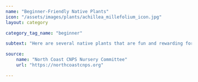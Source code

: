 ```yaml
---
name: "Beginner-Friendly Native Plants"
icon: "/assets/images/plants/achillea_millefolium_icon.jpg" 
layout: category

category_tag_name: "beginner"

subtext: "Here are several native plants that are fun and rewarding for the beginner native plant gardener."

source: 
    name: "North Coast CNPS Nursery Committee"
    url: "https://northcoastcnps.org"

---
```



